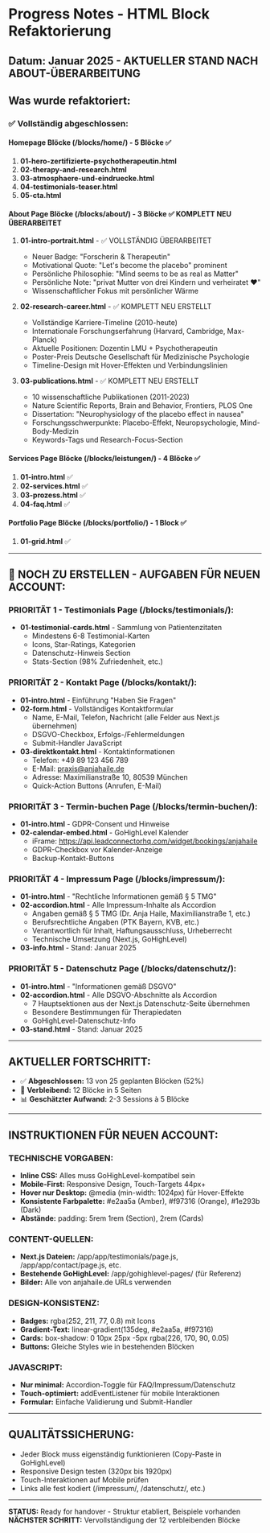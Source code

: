 # Progress Notes - HTML Block Refaktorierung

## Datum: Januar 2025 - AKTUELLER STAND NACH ABOUT-ÜBERARBEITUNG

## Was wurde refaktoriert:

### ✅ Vollständig abgeschlossen:

#### Homepage Blöcke (/blocks/home/) - 5 Blöcke ✅
1. **01-hero-zertifizierte-psychotherapeutin.html**
2. **02-therapy-and-research.html** 
3. **03-atmosphaere-und-eindruecke.html**
4. **04-testimonials-teaser.html**
5. **05-cta.html**

#### About Page Blöcke (/blocks/about/) - 3 Blöcke ✅ KOMPLETT NEU ÜBERARBEITET
1. **01-intro-portrait.html** - ✅ VOLLSTÄNDIG ÜBERARBEITET
   - Neuer Badge: "Forscherin & Therapeutin"
   - Motivational Quote: "Let's become the placebo" prominent
   - Persönliche Philosophie: "Mind seems to be as real as Matter"
   - Persönliche Note: "privat Mutter von drei Kindern und verheiratet ♥"
   - Wissenschaftlicher Fokus mit persönlicher Wärme

2. **02-research-career.html** - ✅ KOMPLETT NEU ERSTELLT
   - Vollständige Karriere-Timeline (2010-heute)
   - Internationale Forschungserfahrung (Harvard, Cambridge, Max-Planck)
   - Aktuelle Positionen: Dozentin LMU + Psychotherapeutin
   - Poster-Preis Deutsche Gesellschaft für Medizinische Psychologie
   - Timeline-Design mit Hover-Effekten und Verbindungslinien

3. **03-publications.html** - ✅ KOMPLETT NEU ERSTELLT
   - 10 wissenschaftliche Publikationen (2011-2023)
   - Nature Scientific Reports, Brain and Behavior, Frontiers, PLOS One
   - Dissertation: "Neurophysiology of the placebo effect in nausea"
   - Forschungsschwerpunkte: Placebo-Effekt, Neuropsychologie, Mind-Body-Medizin
   - Keywords-Tags und Research-Focus-Section

#### Services Page Blöcke (/blocks/leistungen/) - 4 Blöcke ✅
1. **01-intro.html** ✅
2. **02-services.html** ✅
3. **03-prozess.html** ✅
4. **04-faq.html** ✅

#### Portfolio Page Blöcke (/blocks/portfolio/) - 1 Block ✅
1. **01-grid.html** ✅

---

## 🔄 NOCH ZU ERSTELLEN - AUFGABEN FÜR NEUEN ACCOUNT:

### **PRIORITÄT 1 - Testimonials Page** (/blocks/testimonials/):
- **01-testimonial-cards.html** - Sammlung von Patientenzitaten
  - Mindestens 6-8 Testimonial-Karten
  - Icons, Star-Ratings, Kategorien
  - Datenschutz-Hinweis Section
  - Stats-Section (98% Zufriedenheit, etc.)

### **PRIORITÄT 2 - Kontakt Page** (/blocks/kontakt/):
- **01-intro.html** - Einführung "Haben Sie Fragen"
- **02-form.html** - Vollständiges Kontaktformular
  - Name, E-Mail, Telefon, Nachricht (alle Felder aus Next.js übernehmen)
  - DSGVO-Checkbox, Erfolgs-/Fehlermeldungen
  - Submit-Handler JavaScript
- **03-direktkontakt.html** - Kontaktinformationen
  - Telefon: +49 89 123 456 789
  - E-Mail: praxis@anjahaile.de
  - Adresse: Maximilianstraße 10, 80539 München
  - Quick-Action Buttons (Anrufen, E-Mail)

### **PRIORITÄT 3 - Termin-buchen Page** (/blocks/termin-buchen/):
- **01-intro.html** - GDPR-Consent und Hinweise
- **02-calendar-embed.html** - GoHighLevel Kalender
  - iFrame: https://api.leadconnectorhq.com/widget/bookings/anjahaile
  - GDPR-Checkbox vor Kalender-Anzeige
  - Backup-Kontakt-Buttons

### **PRIORITÄT 4 - Impressum Page** (/blocks/impressum/):
- **01-intro.html** - "Rechtliche Informationen gemäß § 5 TMG"
- **02-accordion.html** - Alle Impressum-Inhalte als Accordion
  - Angaben gemäß § 5 TMG (Dr. Anja Haile, Maximilianstraße 1, etc.)
  - Berufsrechtliche Angaben (PTK Bayern, KVB, etc.)
  - Verantwortlich für Inhalt, Haftungsausschluss, Urheberrecht
  - Technische Umsetzung (Next.js, GoHighLevel)
- **03-info.html** - Stand: Januar 2025

### **PRIORITÄT 5 - Datenschutz Page** (/blocks/datenschutz/):
- **01-intro.html** - "Informationen gemäß DSGVO"
- **02-accordion.html** - Alle DSGVO-Abschnitte als Accordion
  - 7 Hauptsektionen aus der Next.js Datenschutz-Seite übernehmen
  - Besondere Bestimmungen für Therapiedaten
  - GoHighLevel-Datenschutz-Info
- **03-stand.html** - Stand: Januar 2025

---

## **AKTUELLER FORTSCHRITT:**
- ✅ **Abgeschlossen:** 13 von 25 geplanten Blöcken (52%)
- 🔄 **Verbleibend:** 12 Blöcke in 5 Seiten
- 📊 **Geschätzter Aufwand:** 2-3 Sessions à 5 Blöcke

---

## **INSTRUKTIONEN FÜR NEUEN ACCOUNT:**

### **TECHNISCHE VORGABEN:**
- **Inline CSS:** Alles muss GoHighLevel-kompatibel sein
- **Mobile-First:** Responsive Design, Touch-Targets 44px+
- **Hover nur Desktop:** @media (min-width: 1024px) für Hover-Effekte
- **Konsistente Farbpalette:** #e2aa5a (Amber), #f97316 (Orange), #1e293b (Dark)
- **Abstände:** padding: 5rem 1rem (Section), 2rem (Cards)

### **CONTENT-QUELLEN:**
- **Next.js Dateien:** /app/app/testimonials/page.js, /app/app/contact/page.js, etc.
- **Bestehende GoHighLevel:** /app/gohighlevel-pages/ (für Referenz)
- **Bilder:** Alle von anjahaile.de URLs verwenden

### **DESIGN-KONSISTENZ:**
- **Badges:** rgba(252, 211, 77, 0.8) mit Icons
- **Gradient-Text:** linear-gradient(135deg, #e2aa5a, #f97316)
- **Cards:** box-shadow: 0 10px 25px -5px rgba(226, 170, 90, 0.05)
- **Buttons:** Gleiche Styles wie in bestehenden Blöcken

### **JAVASCRIPT:**
- **Nur minimal:** Accordion-Toggle für FAQ/Impressum/Datenschutz
- **Touch-optimiert:** addEventListener für mobile Interaktionen
- **Formular:** Einfache Validierung und Submit-Handler

---

## **QUALITÄTSSICHERUNG:**
- Jeder Block muss eigenständig funktionieren (Copy-Paste in GoHighLevel)
- Responsive Design testen (320px bis 1920px)
- Touch-Interaktionen auf Mobile prüfen
- Links alle fest kodiert (/impressum/, /datenschutz/, etc.)

---

**STATUS:** Ready for handover - Struktur etabliert, Beispiele vorhanden
**NÄCHSTER SCHRITT:** Vervollständigung der 12 verbleibenden Blöcke